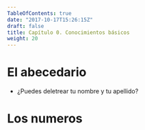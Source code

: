 ```yaml
---
TableOfContents: true
date: "2017-10-17T15:26:15Z"
draft: false
title: Capítulo 0. Conocimientos básicos
weight: 20
---
```


# El abecedario

- ¿Puedes deletrear tu nombre y tu apellido?

# Los numeros
